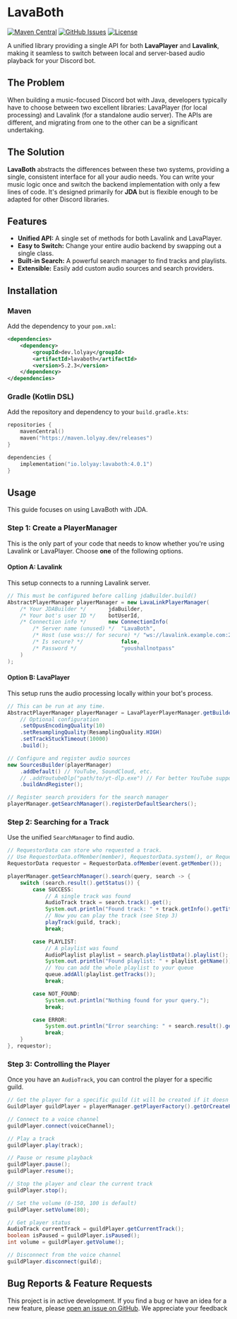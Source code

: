 # LavaBoth

[![Maven Central](https://img.shields.io/maven-central/v/dev.lolyay/lavaboth?style=for-the-badge&label=Maven%20Central)](https://search.maven.org/artifact/dev.lolyay/lavaboth)
[![GitHub Issues](https://img.shields.io/github/issues/LOLYAY-INC/LavaBoth?style=for-the-badge)](https://github.com/LOLYAY-INC/LavaBoth/issues)
[![License](https://img.shields.io/github/license/LOLYAY-INC/LavaBoth?style=for-the-badge)](https://github.com/LOLYAY-INC/LavaBoth/blob/main/LICENSE)

A unified library providing a single API for both **LavaPlayer** and **Lavalink**, making it seamless to switch between local and server-based audio playback for your Discord bot.

## The Problem
When building a music-focused Discord bot with Java, developers typically have to choose between two excellent libraries: LavaPlayer (for local processing) and Lavalink (for a standalone audio server). The APIs are different, and migrating from one to the other can be a significant undertaking.

## The Solution
**LavaBoth** abstracts the differences between these two systems, providing a single, consistent interface for all your audio needs. You can write your music logic once and switch the backend implementation with only a few lines of code. It's designed primarily for **JDA** but is flexible enough to be adapted for other Discord libraries.

## Features
*   **Unified API:** A single set of methods for both Lavalink and LavaPlayer.
*   **Easy to Switch:** Change your entire audio backend by swapping out a single class.
*   **Built-in Search:** A powerful search manager to find tracks and playlists.
*   **Extensible:** Easily add custom audio sources and search providers.

## Installation

### Maven
Add the dependency to your `pom.xml`:
```xml
<dependencies>
    <dependency>
        <groupId>dev.lolyay</groupId>
        <artifactId>lavaboth</artifactId>
        <version>5.2.3</version>
    </dependency>
</dependencies>
```

### Gradle (Kotlin DSL)
Add the repository and dependency to your `build.gradle.kts`:
```kotlin
repositories {
    mavenCentral()
    maven("https://maven.lolyay.dev/releases")
}

dependencies {
    implementation("io.lolyay:lavaboth:4.0.1")
}
```

## Usage
This guide focuses on using LavaBoth with JDA.

### Step 1: Create a PlayerManager
This is the only part of your code that needs to know whether you're using Lavalink or LavaPlayer. Choose **one** of the following options.

#### Option A: Lavalink
This setup connects to a running Lavalink server.
```java
// This must be configured before calling jdaBuilder.build()
AbstractPlayerManager playerManager = new LavaLinkPlayerManager(
    /* Your JDABuilder */       jdaBuilder,
    /* Your bot's user ID */    botUserId,
    /* Connection info */       new ConnectionInfo(
        /* Server name (unused) */  "LavaBoth",
        /* Host (use wss:// for secure) */ "ws://lavalink.example.com:2333",
        /* Is secure? */            false,
        /* Password */              "youshallnotpass"
    )
);
```

#### Option B: LavaPlayer
This setup runs the audio processing locally within your bot's process.
```java
// This can be run at any time.
AbstractPlayerManager playerManager = LavaPlayerPlayerManager.getBuilder()
    // Optional configuration
    .setOpusEncodingQuality(10)
    .setResamplingQuality(ResamplingQuality.HIGH)
    .setTrackStuckTimeout(10000)
    .build();

// Configure and register audio sources
new SourcesBuilder(playerManager)
    .addDefault() // YouTube, SoundCloud, etc.
    // .addYoutubeDlp("path/to/yt-dlp.exe") // For better YouTube support
    .buildAndRegister();

// Register search providers for the search manager
playerManager.getSearchManager().registerDefaultSearchers();
```

### Step 2: Searching for a Track
Use the unified `SearchManager` to find audio.

```java
// RequestorData can store who requested a track.
// Use RequestorData.ofMember(member), RequestorData.system(), or RequestorData.anonymous().
RequestorData requestor = RequestorData.ofMember(event.getMember());

playerManager.getSearchManager().search(query, search -> {
    switch (search.result().getStatus()) {
        case SUCCESS:
            // A single track was found
            AudioTrack track = search.track().get();
            System.out.println("Found track: " + track.getInfo().getTitle());
            // Now you can play the track (see Step 3)
            playTrack(guild, track);
            break;

        case PLAYLIST:
            // A playlist was found
            AudioPlaylist playlist = search.playlistData().playlist();
            System.out.println("Found playlist: " + playlist.getName());
            // You can add the whole playlist to your queue
            queue.addAll(playlist.getTracks());
            break;

        case NOT_FOUND:
            System.out.println("Nothing found for your query.");
            break;

        case ERROR:
            System.out.println("Error searching: " + search.result().getMessage());
            break;
    }
}, requestor);
```

### Step 3: Controlling the Player
Once you have an `AudioTrack`, you can control the player for a specific guild.

```java
// Get the player for a specific guild (it will be created if it doesn't exist)
GuildPlayer guildPlayer = playerManager.getPlayerFactory().getOrCreatePlayer(guild.getIdLong());

// Connect to a voice channel
guildPlayer.connect(voiceChannel);

// Play a track
guildPlayer.play(track);

// Pause or resume playback
guildPlayer.pause();
guildPlayer.resume();

// Stop the player and clear the current track
guildPlayer.stop();

// Set the volume (0-150, 100 is default)
guildPlayer.setVolume(80);

// Get player status
AudioTrack currentTrack = guildPlayer.getCurrentTrack();
boolean isPaused = guildPlayer.isPaused();
int volume = guildPlayer.getVolume();

// Disconnect from the voice channel
guildPlayer.disconnect(guild);
```

## Bug Reports & Feature Requests
This project is in active development. If you find a bug or have an idea for a new feature, please [open an issue on GitHub](https://github.com/LOLYAY-INC/LavaBoth/issues). We appreciate your feedback